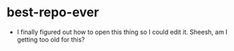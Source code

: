 # best-repo-ever
+ I finally figured out how to open this thing so I could edit it. Sheesh, am I getting too old for this?